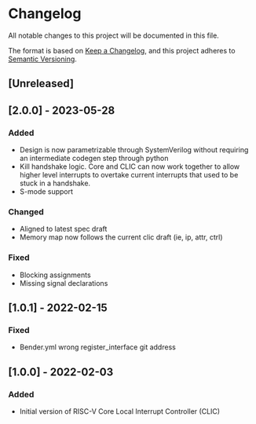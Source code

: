 # Changelog
All notable changes to this project will be documented in this file.

The format is based on [Keep a Changelog](https://keepachangelog.com/en/1.0.0/),
and this project adheres to [Semantic Versioning](https://semver.org/spec/v2.0.0.html).

## [Unreleased]

## [2.0.0] - 2023-05-28
### Added
- Design is now parametrizable through SystemVerilog without requiring an
  intermediate codegen step through python
- Kill handshake logic. Core and CLIC can now work together to allow higher
  level interrupts to overtake current interrupts that used to be stuck in a
  handshake.
- S-mode support

### Changed
- Aligned to latest spec draft
- Memory map now follows the current clic draft (ie, ip, attr, ctrl)

### Fixed
- Blocking assignments
- Missing signal declarations

## [1.0.1] - 2022-02-15
### Fixed
- Bender.yml wrong register_interface git address

## [1.0.0] - 2022-02-03

### Added
- Initial version of RISC-V Core Local Interrupt Controller (CLIC)
